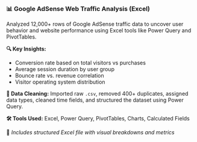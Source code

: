 ### 📊 Google AdSense Web Traffic Analysis (Excel)

Analyzed 12,000+ rows of Google AdSense traffic data to uncover user behavior and website performance using Excel tools like Power Query and PivotTables.

**🔍 Key Insights:**
- Conversion rate based on total visitors vs purchases
- Average session duration by user group
- Bounce rate vs. revenue correlation
- Visitor operating system distribution

**🧼 Data Cleaning:** Imported raw `.csv`, removed 400+ duplicates, assigned data types, cleaned time fields, and structured the dataset using Power Query.

**🛠️ Tools Used:** Excel, Power Query, PivotTables, Charts, Calculated Fields

📂 *Includes structured Excel file with visual breakdowns and metrics*
